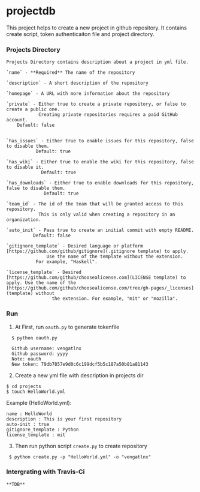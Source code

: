 # projectdb
  This project helps to create a new project in github repository.
  It contains create script, token authenticaiton file and project
  directory.

### Projects Directory
    Projects Directory contains description about a project in yml file.

    `name` - **Required** The name of the repository

    `description` - A short description of the repository
    
    `homepage` - A URL with more information about the repository
    
    `private` - Either true to create a private repository, or false to create a public one.
    	      	Creating private repositories requires a paid GitHub account.
		Default: false


    `has_issues` - Either true to enable issues for this repository, false to disable them.
    		   Default: true
		   
    `has_wiki` - Either true to enable the wiki for this repository, false to disable it.
    	       	 Default: true
		 
    `has_downloads` - Either true to enable downloads for this repository, false to disable them.
    		      Default: true
		      
    `team_id` - The id of the team that will be granted access to this repository.
    	      	This is only valid when creating a repository in an organization.
		
    `auto_init` - Pass true to create an initial commit with empty README.
    		  Default: false
		  
    `gitignore_template` - Desired language or platform [https://github.com/github/gitignore](.gitignore template) to apply.
    			   Use the name of the template without the extension.
			   For example, "Haskell".
			   
    `license_template` - Desired [https://github.com/github/choosealicense.com](LICENSE template) to apply. Use the name of the [https://github.com/github/choosealicense.com/tree/gh-pages/_licenses](template) without
    		       	 the extension. For example, "mit" or "mozilla".


### Run

1. At First, run `oauth.py` to generate tokenfile
```
  $ python oauth.py
  
  Github username: vengatlnx
  Github password: yyyy
  Note: oauth
  New token: 79db7857e9d0c6c199dcf5b5c187a50b81a81143
```

2. Create a new yml file with description in projects dir
```
$ cd projects
$ touch HelloWorld.yml
```

Example (HelloWorld.yml):
```
name : HelloWorld
description : This is your first repository
auto-init : true
gitignore_template : Python
license_template : mit
```

3. Then run python script `create.py` to create repository
```
 $ python create.py -p "HelloWorld.yml" -o "vengatlnx"
```

### Intergrating with Travis-Ci
    **TDB**
    
